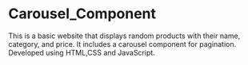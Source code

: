 # Carousel_Component
This is a basic website that displays random products with their name, category, and price. It includes a carousel component for pagination. Developed using HTML,CSS and JavaScript.
